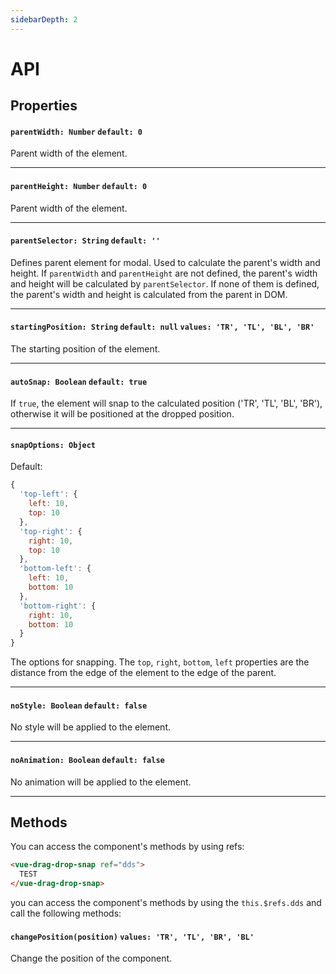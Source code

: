 ```yaml
---
sidebarDepth: 2
---
```


# API

## Properties

#### `parentWidth: Number` `default: 0`

Parent width of the element.

---

#### `parentHeight: Number` `default: 0`

Parent width of the element.

---

#### `parentSelector: String` `default: ''`

Defines parent element for modal. Used to calculate the parent's width and height. If `parentWidth` and `parentHeight` are not defined, the parent's width and height will be calculated by `parentSelector`. If none of them is defined, the parent's width and height is calculated from the parent in DOM.

---

#### `startingPosition: String` `default: null` `values: 'TR', 'TL', 'BL', 'BR'`

The starting position of the element.

---

#### `autoSnap: Boolean` `default: true`

If `true`, the element will snap to the calculated position ('TR', 'TL', 'BL', 'BR'), otherwise it will be positioned at the dropped position.

---

#### `snapOptions: Object`

Default:

```js
{
  'top-left': {
    left: 10,
    top: 10
  },
  'top-right': {
    right: 10,
    top: 10
  },
  'bottom-left': {
    left: 10,
    bottom: 10
  },
  'bottom-right': {
    right: 10,
    bottom: 10
  }
}
```

The options for snapping.
The `top`, `right`, `bottom`, `left` properties are the distance from the edge of the element to the edge of the parent.

---

#### `noStyle: Boolean` `default: false`

No style will be applied to the element.

---

#### `noAnimation: Boolean` `default: false`

No animation will be applied to the element.

---

## Methods

You can access the component's methods by using refs:

```html
<vue-drag-drop-snap ref="dds">
  TEST
</vue-drag-drop-snap>
```

you can access the component's methods by using the `this.$refs.dds` and call the following methods:

#### `changePosition(position)` `values: 'TR', 'TL', 'BR', 'BL'`

Change the position of the component.
